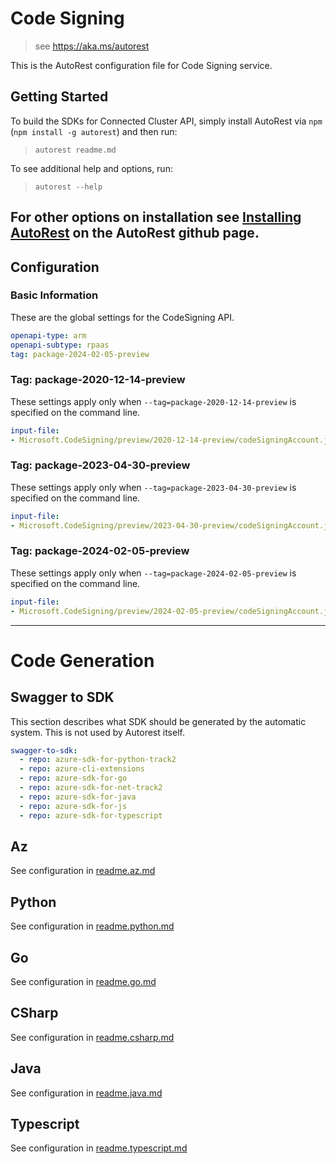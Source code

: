 # Code Signing

> see https://aka.ms/autorest

This is the AutoRest configuration file for Code Signing service.

## Getting Started

To build the SDKs for Connected Cluster API, simply install AutoRest via `npm` (`npm install -g autorest`) and then run:

> `autorest readme.md`

To see additional help and options, run:

> `autorest --help`

For other options on installation see [Installing AutoRest](https://aka.ms/autorest/install) on the AutoRest github page.
---

## Configuration

### Basic Information

These are the global settings for the CodeSigning API.

```yaml
openapi-type: arm
openapi-subtype: rpaas
tag: package-2024-02-05-preview
```


### Tag: package-2020-12-14-preview

These settings apply only when `--tag=package-2020-12-14-preview` is specified on the command line.

```yaml $(tag) == 'package-2020-12-14-preview'
input-file:
- Microsoft.CodeSigning/preview/2020-12-14-preview/codeSigningAccount.json
```

### Tag: package-2023-04-30-preview

These settings apply only when `--tag=package-2023-04-30-preview` is specified on the command line.

```yaml $(tag) == 'package-2023-04-30-preview'
input-file:
- Microsoft.CodeSigning/preview/2023-04-30-preview/codeSigningAccount.json
```

### Tag: package-2024-02-05-preview

These settings apply only when `--tag=package-2024-02-05-preview` is specified on the command line.

```yaml $(tag) == 'package-2024-02-05-preview'
input-file:
- Microsoft.CodeSigning/preview/2024-02-05-preview/codeSigningAccount.json
```

---

# Code Generation

## Swagger to SDK

This section describes what SDK should be generated by the automatic system.
This is not used by Autorest itself.

```yaml $(swagger-to-sdk)
swagger-to-sdk:
  - repo: azure-sdk-for-python-track2
  - repo: azure-cli-extensions
  - repo: azure-sdk-for-go
  - repo: azure-sdk-for-net-track2
  - repo: azure-sdk-for-java
  - repo: azure-sdk-for-js
  - repo: azure-sdk-for-typescript
```

## Az

See configuration in [readme.az.md](./readme.az.md)

## Python

See configuration in [readme.python.md](./readme.python.md)

## Go

See configuration in [readme.go.md](./readme.go.md)

## CSharp

See configuration in [readme.csharp.md](./readme.csharp.md)

## Java

See configuration in [readme.java.md](./readme.java.md)

## Typescript

See configuration in [readme.typescript.md](./readme.typescript.md)

## 


